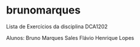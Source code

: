 # brunomarques
Lista de Exercícios da disciplina DCA1202

Alunos: Bruno Marques Sales
        Flávio Henrique Lopes
